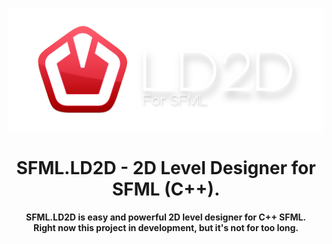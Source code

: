 <p align="center"><img src="sfmlld2dbannertransparent.png" width="700">
<h1 align="center">SFML.LD2D - 2D Level Designer for SFML (C++).</h1>
</p>
<p align="center"><b>
  SFML.LD2D is easy and powerful 2D level designer for C++ SFML.<br>
  Right now this project in development, but it's not for too long.
</b></p>
